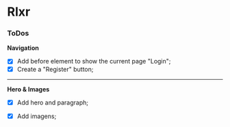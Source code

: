 # Rlxr

### ToDos

**Navigation**

- [x] Add before element to show the current page "Login";
- [x] Create a "Register" button;

---

**Hero & Images**

- [x] Add hero and paragraph;
- [x] Add imagens;

